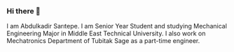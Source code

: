 ### Hi there 👋
I am Abdulkadir Sarıtepe.
I am Senior Year Student and studying Mechanical Engineering Major in Middle East Technical University.
I also work on Mechatronics Department of Tubitak Sage as a part-time engineer.

<!--
**abdulkadirsaritepe/abdulkadirsaritepe** is a ✨ _special_ ✨ repository because its `README.md` (this file) appears on your GitHub profile.

Here are some ideas to get you started:

- 🔭 I’m currently working on ...
- 🌱 I’m currently learning ...
- 👯 I’m looking to collaborate on ...
- 🤔 I’m looking for help with ...
- 💬 Ask me about ...
- 📫 How to reach me: ...
- 😄 Pronouns: ...
- ⚡ Fun fact: ...
-->
